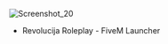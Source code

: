 ![Screenshot_20](https://github.com/Seekiii/revolucija-launcher/assets/64194468/3d5bf79b-cebd-4fb3-9cb6-d1416993eb7c)


- Revolucija Roleplay - FiveM Launcher</b>
